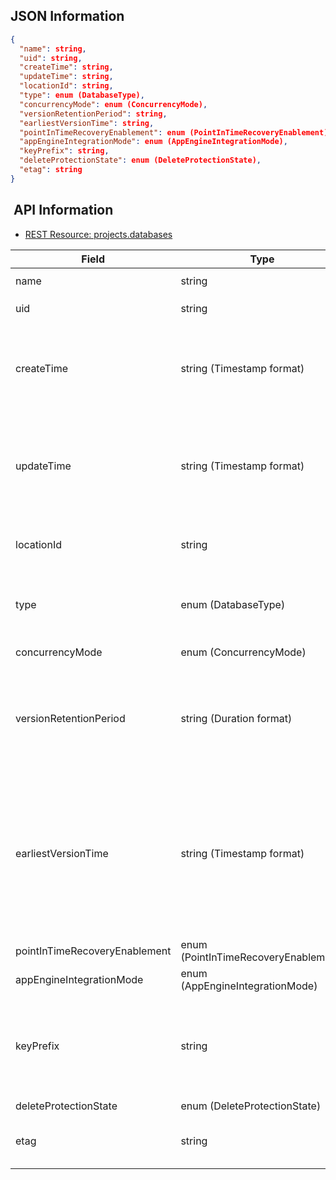 ## JSON Information

```json
{
  "name": string,
  "uid": string,
  "createTime": string,
  "updateTime": string,
  "locationId": string,
  "type": enum (DatabaseType),
  "concurrencyMode": enum (ConcurrencyMode),
  "versionRetentionPeriod": string,
  "earliestVersionTime": string,
  "pointInTimeRecoveryEnablement": enum (PointInTimeRecoveryEnablement),
  "appEngineIntegrationMode": enum (AppEngineIntegrationMode),
  "keyPrefix": string,
  "deleteProtectionState": enum (DeleteProtectionState),
  "etag": string
}
```

##  API Information

- [REST Resource: projects.databases](https://cloud.google.com/firestore/docs/reference/rest/v1/projects.databases)

| Field                         | Type                                 | Description                                                                                                                                                                                                                                                                                                                                                                                                                                                                                                                                                                                                                               |
| ----------------------------- | ------------------------------------ | ----------------------------------------------------------------------------------------------------------------------------------------------------------------------------------------------------------------------------------------------------------------------------------------------------------------------------------------------------------------------------------------------------------------------------------------------------------------------------------------------------------------------------------------------------------------------------------------------------------------------------------------- |
| name                          | string                               | The resource name of the Database. Format: `projects/{project}/databases/{database}`                                                                                                                                                                                                                                                                                                                                                                                                                                                                                                                                                      |
| uid                           | string                               | Output only. The system-generated `UUID4` for this Database.                                                                                                                                                                                                                                                                                                                                                                                                                                                                                                                                                                              |
| createTime                    | string (Timestamp format)            | Output only. The timestamp at which this database was created. Databases created before 2016 do not populate createTime. A timestamp in RFC3339 UTC "Zulu" format, with nanosecond resolution and up to nine fractional digits. Examples: "2014-10-02T15:01:23Z" and "2014-10-02T15:01:23.045123456Z".                                                                                                                                                                                                                                                                                                                                    |
| updateTime                    | string (Timestamp format)            | Output only. The timestamp at which this database was most recently updated. Note this only includes updates to the database resource and not data contained by the database. A timestamp in RFC3339 UTC "Zulu" format, with nanosecond resolution and up to nine fractional digits. Examples: "2014-10-02T15:01:23Z" and "2014-10-02T15:01:23.045123456Z".                                                                                                                                                                                                                                                                               |
| locationId                    | string                               | The location of the database. Available databases are listed at [https://cloud.google.com/firestore/docs/locations](https://cloud.google.com/firestore/docs/locations).                                                                                                                                                                                                                                                                                                                                                                                                                                                                   |
| type                          | enum (DatabaseType)                  | The type of the database. See [https://cloud.google.com/datastore/docs/firestore-or-datastore](https://cloud.google.com/datastore/docs/firestore-or-datastore) for information about how to choose.                                                                                                                                                                                                                                                                                                                                                                                                                                       |
| concurrencyMode               | enum (ConcurrencyMode)               | The concurrency control mode to use for this database.                                                                                                                                                                                                                                                                                                                                                                                                                                                                                                                                                                                    |
| versionRetentionPeriod        | string (Duration format)             | Output only. The period during which past versions of data are retained in the database. Any read or query can specify a readTime within this window, and will read the state of the database at that time. If the PITR feature is enabled, the retention period is 7 days. Otherwise, the retention period is 1 hour. A duration in seconds with up to nine fractional digits, ending with 's'. Example: "3.5s".                                                                                                                                                                                                                         |
| earliestVersionTime           | string (Timestamp format)            | Output only. The earliest timestamp at which older versions of the data can be read from the database. See [versionRetentionPeriod] above; this field is populated with now - versionRetentionPeriod. This value is continuously updated and becomes stale the moment it is queried. If you are using this value to recover data, make sure to account for the time from the moment when the value is queried to the moment when you initiate the recovery. A timestamp in RFC3339 UTC "Zulu" format, with nanosecond resolution and up to nine fractional digits. Examples: "2014-10-02T15:01:23Z" and "2014-10-02T15:01:23.045123456Z". |
| pointInTimeRecoveryEnablement | enum (PointInTimeRecoveryEnablement) | Whether to enable the PITR feature on this database.                                                                                                                                                                                                                                                                                                                                                                                                                                                                                                                                                                                      |
| appEngineIntegrationMode      | enum (AppEngineIntegrationMode)      | The App Engine integration mode to use for this database.                                                                                                                                                                                                                                                                                                                                                                                                                                                                                                                                                                                 |
| keyPrefix                     | string                               | Output only. The keyPrefix for this database. This keyPrefix is used, in combination with the project id ("\~") to construct the application id that is returned from the Cloud Datastore APIs in Google App Engine first generation runtimes. This value may be empty in which case the appid to use for URL-encoded keys is the projectId (e.g., foo instead of v\~foo).                                                                                                                                                                                                                                                                |
| deleteProtectionState         | enum (DeleteProtectionState)         | State of delete protection for the database.                                                                                                                                                                                                                                                                                                                                                                                                                                                                                                                                                                                              |
| etag                          | string                               | This checksum is computed by the server based on the value of other fields and may be sent on update and delete requests to ensure the client has an up-to-date value before proceeding.                                                                                                                                                                                                                                                                                                                                                                                                                                                  |

